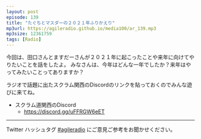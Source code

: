 ```yaml
---
layout: post
episode: 139
title: "たぐちとマスダーの２０２１年ふりかえり"
mp3url: https://agileradio.github.io/media100/ar_139.mp3
mp3size: 12361759
tags: [Radio]
---
```


今回は、田口さんとますだーさんが２０２１年に起こったことや来年に向けてやりたいことを話をしたよ。
みなさんは、今年はどんな一年でしたか？来年はやってみたいことってありますか？

ラジオで話題に出たスクラム関西のDiscordのリンクを貼っておくのでみんな遊びに来てね。

- スクラム道関西のDiscord
  - <https://discord.gg/uFFRGW6eET>

---

Twitter ハッシュタグ [#agileradio](https://twitter.com/intent/tweet?hashtags=agileradio) にご意見ご参考をお聞かせください。
